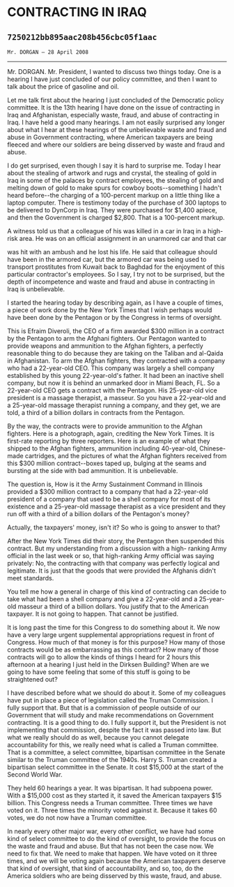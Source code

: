 # CONTRACTING IN IRAQ
## `7250212bb895aac208b456cbc05f1aac`
`Mr. DORGAN — 28 April 2008`

---


Mr. DORGAN. Mr. President, I wanted to discuss two things today. One 
is a hearing I have just concluded of our policy committee, and then I 
want to talk about the price of gasoline and oil.

Let me talk first about the hearing I just concluded of the 
Democratic policy committee. It is the 13th hearing I have done on the 
issue of contracting in Iraq and Afghanistan, especially waste, fraud, 
and abuse of contracting in Iraq. I have held a good many hearings. I 
am not easily surprised any longer about what I hear at these hearings 
of the unbelievable waste and fraud and abuse in Government 
contracting, where American taxpayers are being fleeced and where our 
soldiers are being disserved by waste and fraud and abuse.

I do get surprised, even though I say it is hard to surprise me. 
Today I hear about the stealing of artwork and rugs and crystal, the 
stealing of gold in Iraq in some of the palaces by contract employees, 
the stealing of gold and melting down of gold to make spurs for cowboy 
boots--something I hadn't heard before--the charging of a 100-percent 
markup on a little thing like a laptop computer. There is testimony 
today of the purchase of 300 laptops to be delivered to DynCorp in 
Iraq. They were purchased for $1,400 apiece, and then the Government is 
charged $2,800. That is a 100-percent markup.

A witness told us that a colleague of his was killed in a car in Iraq 
in a high-risk area. He was on an official assignment in an unarmored 
car and that car


was hit with an ambush and he lost his life. He said that colleague 
should have been in the armored car, but the armored car was being used 
to transport prostitutes from Kuwait back to Baghdad for the enjoyment 
of this particular contractor's employees. So I say, I try not to be 
surprised, but the depth of incompetence and waste and fraud and abuse 
in contracting in Iraq is unbelievable.

I started the hearing today by describing again, as I have a couple 
of times, a piece of work done by the New York Times that I wish 
perhaps would have been done by the Pentagon or by the Congress in 
terms of oversight.

This is Efraim Diveroli, the CEO of a firm awarded $300 million in a 
contract by the Pentagon to arm the Afghani fighters. Our Pentagon 
wanted to provide weapons and ammunition to the Afghan fighters, a 
perfectly reasonable thing to do because they are taking on the Taliban 
and al-Qaida in Afghanistan. To arm the Afghan fighters, they 
contracted with a company who had a 22-year-old CEO. This company was 
largely a shell company established by this young 22-year-old's father. 
It had been an inactive shell company, but now it is behind an unmarked 
door in Miami Beach, FL. So a 22-year-old CEO gets a contract with the 
Pentagon. His 25-year-old vice president is a massage therapist, a 
masseur. So you have a 22-year-old and a 25-year-old massage therapist 
running a company, and they get, we are told, a third of a billion 
dollars in contracts from the Pentagon.

By the way, the contracts were to provide ammunition to the Afghan 
fighters. Here is a photograph, again, crediting the New York Times. It 
is first-rate reporting by three reporters. Here is an example of what 
they shipped to the Afghan fighters, ammunition including 40-year-old, 
Chinese-made cartridges, and the pictures of what the Afghan fighters 
received from this $300 million contract--boxes taped up, bulging at 
the seams and bursting at the side with bad ammunition. It is 
unbelievable.

The question is, How is it the Army Sustainment Command in Illinois 
provided a $300 million contract to a company that had a 22-year-old 
president of a company that used to be a shell company for most of its 
existence and a 25-year-old massage therapist as a vice president and 
they run off with a third of a billion dollars of the Pentagon's money?

Actually, the taxpayers' money, isn't it? So who is going to answer 
to that?

After the New York Times did their story, the Pentagon then suspended 
this contract. But my understanding from a discussion with a high-
ranking Army official in the last week or so, that high-ranking Army 
official was saying privately: No, the contracting with that company 
was perfectly logical and legitimate. It is just that the goods that 
were provided the Afghanis didn't meet standards.

You tell me how a general in charge of this kind of contracting can 
decide to take what had been a shell company and give a 22-year-old and 
a 25-year-old masseur a third of a billion dollars. You justify that to 
the American taxpayer. It is not going to happen. That cannot be 
justified.

It is long past the time for this Congress to do something about it. 
We now have a very large urgent supplemental appropriations request in 
front of Congress. How much of that money is for this purpose? How many 
of those contracts would be as embarrassing as this contract? How many 
of those contracts will go to allow the kinds of things I heard for 2 
hours this afternoon at a hearing I just held in the Dirksen Building? 
When are we going to have some feeling that some of this stuff is going 
to be straightened out?

I have described before what we should do about it. Some of my 
colleagues have put in place a piece of legislation called the Truman 
Commission. I fully support that. But that is a commission of people 
outside of our Government that will study and make recommendations on 
Government contracting. It is a good thing to do. I fully support it, 
but the President is not implementing that commission, despite the fact 
it was passed into law. But what we really should do as well, because 
you cannot delegate accountability for this, we really need what is 
called a Truman committee. That is a committee, a select committee, 
bipartisan committee in the Senate similar to the Truman committee of 
the 1940s. Harry S. Truman created a bipartisan select committee in the 
Senate. It cost $15,000 at the start of the Second World War.

They held 60 hearings a year. It was bipartisan. It had subpoena 
power. With a $15,000 cost as they started it, it saved the American 
taxpayers $15 billion. This Congress needs a Truman committee. Three 
times we have voted on it. Three times the minority voted against it. 
Because it takes 60 votes, we do not now have a Truman committee.

In nearly every other major war, every other conflict, we have had 
some kind of select committee to do the kind of oversight, to provide 
the focus on the waste and fraud and abuse. But that has not been the 
case now. We need to fix that. We need to make that happen. We have 
voted on it three times, and we will be voting again because the 
American taxpayers deserve that kind of oversight, that kind of 
accountability, and so, too, do the America soldiers who are being 
disserved by this waste, fraud, and abuse.
